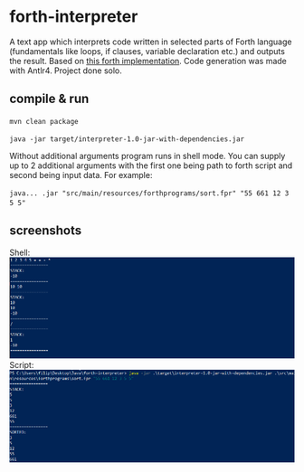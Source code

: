 # forth-interpreter
A text app which interprets code written in selected parts of Forth language (fundamentals like loops, if clauses, variable declaration etc.) and outputs the result. 
Based on [this forth implementation](https://skilldrick.github.io/easyforth/). 
Code generation was made with Antlr4. Project done solo.

## compile & run
`mvn clean package`

`java -jar target/interpreter-1.0-jar-with-dependencies.jar`

Without additional arguments program runs in shell mode. You can supply up to 2 additional arguments with the
first one being path to forth script and second being input data. For example:

`java... .jar "src/main/resources/forthprograms/sort.fpr" "55 661 12 3 5 5"` 

## screenshots
Shell:
![](screenshots/interactive.png)
Script:
![](./screenshots/script.png)
